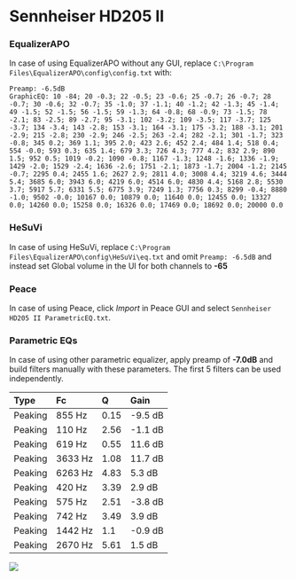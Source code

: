 # Sennheiser HD205 II

### EqualizerAPO
In case of using EqualizerAPO without any GUI, replace `C:\Program Files\EqualizerAPO\config\config.txt`
with:
```
Preamp: -6.5dB
GraphicEQ: 10 -84; 20 -0.3; 22 -0.5; 23 -0.6; 25 -0.7; 26 -0.7; 28 -0.7; 30 -0.6; 32 -0.7; 35 -1.0; 37 -1.1; 40 -1.2; 42 -1.3; 45 -1.4; 49 -1.5; 52 -1.5; 56 -1.5; 59 -1.3; 64 -0.8; 68 -0.9; 73 -1.5; 78 -2.1; 83 -2.5; 89 -2.7; 95 -3.1; 102 -3.2; 109 -3.5; 117 -3.7; 125 -3.7; 134 -3.4; 143 -2.8; 153 -3.1; 164 -3.1; 175 -3.2; 188 -3.1; 201 -2.9; 215 -2.8; 230 -2.9; 246 -2.5; 263 -2.4; 282 -2.1; 301 -1.7; 323 -0.8; 345 0.2; 369 1.1; 395 2.0; 423 2.6; 452 2.4; 484 1.4; 518 0.4; 554 -0.0; 593 0.3; 635 1.4; 679 3.3; 726 4.3; 777 4.2; 832 2.9; 890 1.5; 952 0.5; 1019 -0.2; 1090 -0.8; 1167 -1.3; 1248 -1.6; 1336 -1.9; 1429 -2.0; 1529 -2.4; 1636 -2.6; 1751 -2.1; 1873 -1.7; 2004 -1.2; 2145 -0.7; 2295 0.4; 2455 1.6; 2627 2.9; 2811 4.0; 3008 4.4; 3219 4.6; 3444 5.4; 3685 6.0; 3943 6.0; 4219 6.0; 4514 6.0; 4830 4.4; 5168 2.8; 5530 3.7; 5917 5.7; 6331 5.5; 6775 3.9; 7249 1.3; 7756 0.3; 8299 -0.4; 8880 -1.0; 9502 -0.0; 10167 0.0; 10879 0.0; 11640 0.0; 12455 0.0; 13327 0.0; 14260 0.0; 15258 0.0; 16326 0.0; 17469 0.0; 18692 0.0; 20000 0.0
```

### HeSuVi
In case of using HeSuVi, replace `C:\Program Files\EqualizerAPO\config\HeSuVi\eq.txt` and omit `Preamp:
-6.5dB` and instead set Global volume in the UI for both channels to **-65**

### Peace
In case of using Peace, click *Import* in Peace GUI and select `Sennheiser HD205 II ParametricEQ.txt`.

### Parametric EQs
In case of using other parametric equalizer, apply preamp of **-7.0dB** and build filters manually with
these parameters. The first 5 filters can be used independently.

| Type    | Fc      |    Q | Gain    |
|:--------|:--------|:-----|:--------|
| Peaking | 855 Hz  | 0.15 | -9.5 dB |
| Peaking | 110 Hz  | 2.56 | -1.1 dB |
| Peaking | 619 Hz  | 0.55 | 11.6 dB |
| Peaking | 3633 Hz | 1.08 | 11.7 dB |
| Peaking | 6263 Hz | 4.83 | 5.3 dB  |
| Peaking | 420 Hz  | 3.39 | 2.9 dB  |
| Peaking | 575 Hz  | 2.51 | -3.8 dB |
| Peaking | 742 Hz  | 3.49 | 3.9 dB  |
| Peaking | 1442 Hz | 1.1  | -0.9 dB |
| Peaking | 2670 Hz | 5.61 | 1.5 dB  |

![](https://raw.githubusercontent.com/jaakkopasanen/AutoEq/master/results/headphonecom/sbaf-serious/Sennheiser%20HD205%20II/Sennheiser%20HD205%20II.png)